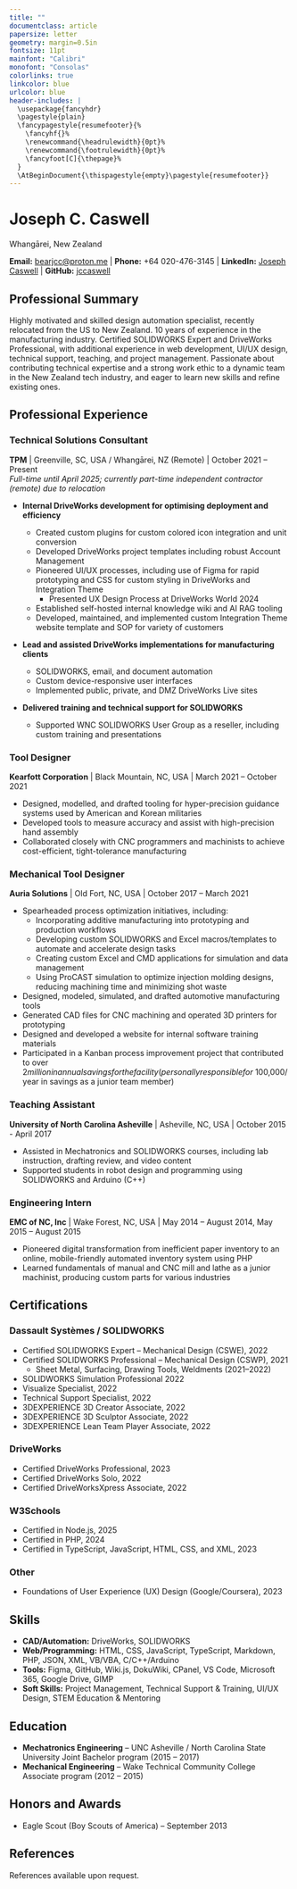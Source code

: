 ```yaml
---
title: ""
documentclass: article
papersize: letter
geometry: margin=0.5in
fontsize: 11pt
mainfont: "Calibri"
monofont: "Consolas"
colorlinks: true
linkcolor: blue
urlcolor: blue
header-includes: |
  \usepackage{fancyhdr}
  \pagestyle{plain}
  \fancypagestyle{resumefooter}{%
    \fancyhf{}%
    \renewcommand{\headrulewidth}{0pt}%
    \renewcommand{\footrulewidth}{0pt}%
    \fancyfoot[C]{\thepage}%
  }
  \AtBeginDocument{\thispagestyle{empty}\pagestyle{resumefooter}}
---
```


# Joseph C. Caswell

Whangārei, New Zealand

**Email:** [bearjcc@proton.me](mailto:bearjcc@proton.me) \| **Phone:** +64 020-476-3145 \| **LinkedIn:** [Joseph Caswell](https://www.linkedin.com/in/bearjcc/) \| **GitHub:** [jccaswell](https://github.com/jccaswell)

## Professional Summary

Highly motivated and skilled design automation specialist, recently relocated from the US to New Zealand. 10 years of experience in the manufacturing industry. Certified SOLIDWORKS Expert and DriveWorks Professional, with additional experience in web development, UI/UX design, technical support, teaching, and project management. Passionate about contributing technical expertise and a strong work ethic to a dynamic team in the New Zealand tech industry, and eager to learn new skills and refine existing ones. 

## Professional Experience

### Technical Solutions Consultant
**TPM** | Greenville, SC, USA / Whangārei, NZ (Remote) | October 2021 – Present  
*Full-time until April 2025; currently part-time independent contractor (remote) due to relocation*

- **Internal DriveWorks development for optimising deployment and efficiency**
    - Created custom plugins for custom colored icon integration and unit conversion
    - Developed DriveWorks project templates including robust Account Management
    - Pioneered UI/UX processes, including use of Figma for rapid prototyping and CSS for custom styling in DriveWorks and Integration Theme
        - Presented UX Design Process at DriveWorks World 2024
    - Established self-hosted internal knowledge wiki and AI RAG tooling
    - Developed, maintained, and implemented custom Integration Theme website template and SOP for variety of customers

- **Lead and assisted DriveWorks implementations for manufacturing clients**
    - SOLIDWORKS, email, and document automation
    - Custom device-responsive user interfaces
    - Implemented public, private, and DMZ DriveWorks Live sites

- **Delivered training and technical support for SOLIDWORKS**
    - Supported WNC SOLIDWORKS User Group as a reseller, including custom training and presentations

### Tool Designer
**Kearfott Corporation** | Black Mountain, NC, USA | March 2021 – October 2021

- Designed, modelled, and drafted tooling for hyper-precision guidance systems used by American and Korean militaries
- Developed tools to measure accuracy and assist with high-precision hand assembly
- Collaborated closely with CNC programmers and machinists to achieve cost-efficient, tight-tolerance manufacturing

### Mechanical Tool Designer
**Auria Solutions** | Old Fort, NC, USA | October 2017 – March 2021

- Spearheaded process optimization initiatives, including:
    - Incorporating additive manufacturing into prototyping and production workflows
    - Developing custom SOLIDWORKS and Excel macros/templates to automate and accelerate design tasks
    - Creating custom Excel and CMD applications for simulation and data management
    - Using ProCAST simulation to optimize injection molding designs, reducing machining time and minimizing shot waste
- Designed, modeled, simulated, and drafted automotive manufacturing tools
- Generated CAD files for CNC machining and operated 3D printers for prototyping
- Designed and developed a website for internal software training materials
- Participated in a Kanban process improvement project that contributed to over $2 million in annual savings for the facility (personally responsible for ~$100,000/year in savings as a junior team member)

### Teaching Assistant
**University of North Carolina Asheville** | Asheville, NC, USA | October 2015 - April 2017

- Assisted in Mechatronics and SOLIDWORKS courses, including lab instruction, drafting review, and video content
- Supported students in robot design and programming using SOLIDWORKS and Arduino (C++)

### Engineering Intern  
**EMC of NC, Inc** | Wake Forest, NC, USA | May 2014 – August 2014, May 2015 – August 2015

- Pioneered digital transformation from inefficient paper inventory to an online, mobile-friendly automated inventory system using PHP
- Learned fundamentals of manual and CNC mill and lathe as a junior machinist, producing custom parts for various industries

## Certifications

### Dassault Systèmes / SOLIDWORKS
- Certified SOLIDWORKS Expert – Mechanical Design (CSWE), 2022
- Certified SOLIDWORKS Professional – Mechanical Design (CSWP), 2021
    - Sheet Metal, Surfacing, Drawing Tools, Weldments (2021–2022)
- SOLIDWORKS Simulation Professional 2022
- Visualize Specialist, 2022
- Technical Support Specialist, 2022
- 3DEXPERIENCE 3D Creator Associate, 2022
- 3DEXPERIENCE 3D Sculptor Associate, 2022
- 3DEXPERIENCE Lean Team Player Associate, 2022

### DriveWorks
- Certified DriveWorks Professional, 2023
- Certified DriveWorks Solo, 2022
- Certified DriveWorksXpress Associate, 2022

### W3Schools
- Certified in Node.js, 2025
- Certified in PHP, 2024
- Certified in TypeScript, JavaScript, HTML, CSS, and XML, 2023

### Other
- Foundations of User Experience (UX) Design (Google/Coursera), 2023

## Skills

- **CAD/Automation:** DriveWorks, SOLIDWORKS
- **Web/Programming:** HTML, CSS, JavaScript, TypeScript, Markdown, PHP, JSON, XML, VB/VBA, C/C++/Arduino
- **Tools:** Figma, GitHub, Wiki.js, DokuWiki, CPanel, VS Code, Microsoft 365, Google Drive, GIMP
- **Soft Skills:** Project Management, Technical Support & Training, UI/UX Design, STEM Education & Mentoring

## Education
- **Mechatronics Engineering** – UNC Asheville / North Carolina State University Joint Bachelor program (2015 – 2017)
- **Mechanical Engineering** – Wake Technical Community College Associate program (2012 – 2015)

## Honors and Awards

- Eagle Scout (Boy Scouts of America) – September 2013

## References

References available upon request. 